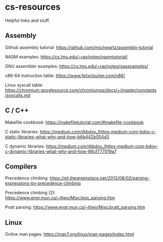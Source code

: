 # cs-resources
Helpful links and stuff.

## Assembly

Github assembly tutorial: https://github.com/mschwartz/assembly-tutorial

NASM examples: https://cs.lmu.edu/~ray/notes/nasmtutorial/

GNU assembler examples: https://cs.lmu.edu/~ray/notes/gasexamples/

x86-64 instruction table: https://www.felixcloutier.com/x86/

Linux syscall table: https://chromium.googlesource.com/chromiumos/docs/+/master/constants/syscalls.md

## C / C++

Makefile cookbook: https://makefiletutorial.com/#makefile-cookbook

C static libraries: https://medium.com/@bdov_/https-medium-com-bdov-c-static-libraries-what-why-and-how-b6b442b054d3

C dynamic libraries: https://medium.com/@bdov_/https-medium-com-bdov-c-dynamic-libraries-what-why-and-how-66cf777019a7

## Compilers

Precedence climbing: https://eli.thegreenplace.net/2012/08/02/parsing-expressions-by-precedence-climbing

Precedence climbing (2): https://www.engr.mun.ca/~theo/Misc/exp_parsing.htm

Pratt parsing: https://www.engr.mun.ca/~theo/Misc/pratt_parsing.htm


## Linux

Online man pages: https://man7.org/linux/man-pages/index.html

